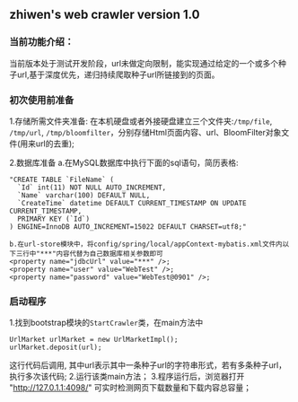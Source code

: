 ## zhiwen's web crawler    version 1.0

### 当前功能介绍：
当前版本处于测试开发阶段，url未做定向限制，能实现通过给定的一个或多个种子url,基于深度优先，递归持续爬取种子url所链接到的页面。


### 初次使用前准备
1.存储所需文件夹准备:
在本机硬盘或者外接硬盘建立三个文件夹:`/tmp/file`, `/tmp/url`, `/tmp/bloomfilter`，分别存储Html页面内容、url、BloomFilter对象文件(用来url的去重);

2.数据库准备
a.在MySQL数据库中执行下面的sql语句，简历表格:
```
"CREATE TABLE `FileName` (
  `Id` int(11) NOT NULL AUTO_INCREMENT,
  `Name` varchar(100) DEFAULT NULL,
  `CreateTime` datetime DEFAULT CURRENT_TIMESTAMP ON UPDATE CURRENT_TIMESTAMP,
  PRIMARY KEY (`Id`)
) ENGINE=InnoDB AUTO_INCREMENT=15022 DEFAULT CHARSET=utf8;"

b.在url-store模块中，将config/spring/local/appContext-mybatis.xml文件内以下三行中"***"内容代替为自己数据库相关参数即可
<property name="jdbcUrl" value="***" />;
<property name="user" value="WebTest" />;
<property name="password" value="WebTest@0901" />;
```
### 启动程序
1.找到bootstrap模块的`StartCrawler`类，在main方法中
```
UrlMarket urlMarket = new UrlMarketImpl();
urlMarket.deposit(url);
``` 
这行代码后调用,
其中url表示其中一条种子url的字符串形式，若有多条种子url，执行多次该代码;
2.运行该类main方法；
3.程序运行后，浏览器打开 "http://127.0.1.1:4098/" 可实时检测网页下载数量和下载内容总容量；


